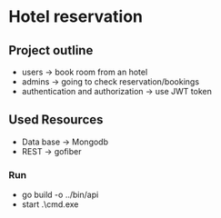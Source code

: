 # Hotel reservation

## Project outline

- users -> book room from an hotel
- admins -> going to check reservation/bookings
- authentication and authorization -> use JWT token

## Used Resources

- Data base -> Mongodb
- REST -> gofiber

### Run

- go build -o ../bin/api
- start .\cmd.exe
